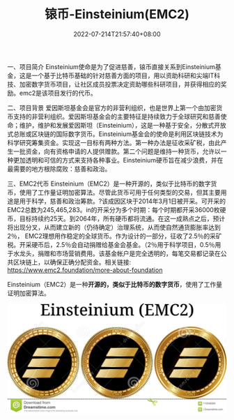 ﻿---
weight: 
title: "锿币-Einsteinium(EMC2)"
description: "Einsteinium使命是为了促进慈善，锿币直接关系到Einsteinium基金，这是一个基于比特币基础的针对慈善方面的，用以资助科研和尖端IT科技、加密数字货币，让社区成员投票决定资助哪..."
date: 2022-07-214T21:57:40+08:00
lastmod: 2022-07-14T16:45:40+08:00
draft: false
authors: ["whq985"]
featuredImage: "aibi-einsteiniumemc2.webp"
link: ""
tags: ["数字代币","锿币-Einsteinium(EMC2)"]
categories: ["navigation"]
navigation: ["数字代币"]
lightgallery: true
toc: true
pinned: false
recommend: false
recommend1: false
---
一、项目简介 Einsteinium使命是为了促进慈善，锿币直接关系到Einsteinium基金，这是一个基于比特币基础的针对慈善方面的项目，用以资助科研和尖端IT科技、加密数字货币项目，让社区成员投票决定资助哪些科研项目，并获得相应的奖励。emc2是该项目发行的代币。

二、项目背景 爱因斯坦基金会是官方的非营利组织，也是世界上第一个由加密货币支持的非营利组织。爱因斯坦基金会的主要特征是持续致力于全球研究和慈善使命；维护，维护和发展爱因斯坦（Einsteinium），这是一种基于安全，分散式开放式总账或区块链的国际数字货币。Einsteinium基金会的使命是利用区块链技术为科学研究筹集资金。实现这一目标有两种方法。第一种办法是征收采矿税，由此产生一批资金，向有资格申请的人提供赠款。第二个问题是维持一种货币，允许以一种更加透明和可信的方式来支持各种事业。Einsteinium硬币旨在减少浪费，并在最需要的地方根除腐败：慈善和政治。

三、EMC2代币 Einsteinium（EMC2）是一种开源的，类似于比特币的数字货币，使用了工作量证明加密算法。尽管此货币可用于任何类型的交易，但其主要用途是用于科学，慈善和政治筹款。?该成因区块于2014年3月1日被开采。可开采的EMC2总数为245,465,283。in的开采分为多个时期：每个时期都开采36000枚硬币，目标持续约25天。到2064年，所有硬币都将流通。在这一成熟点之后，预计将出现分叉，从而建立新的（仍待确定）治理系统，从而使自然通货膨胀率达到2％， EMC2理想用作稳定的全球货币。作为设计的一部分，征收了2.5％的采矿税。开采硬币后，2.5％会自动捐赠给基金会基金。（2％用于科学项目，0.5％用于水龙头，捐赠和市场营销费用。该基金帐户是完全透明的，每笔交易都记录在公共区块链上，以确保正确分配资金。相关链接:
https://www.emc2.foundation/more-about-foundation

Einsteinium（EMC2）是一种**开源的，类似于比特币的数字货币**，使用了工作量证明加密算法。



![R-C](R-C.jpg)
